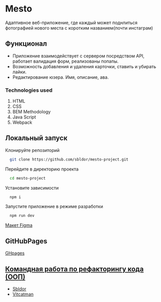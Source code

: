 

# Mesto
Адаптивное веб-приложение, где каждый может поднлиться фотографией нового места с коротким названием(почти инстаграм)
## Функционал

* Приложение взаимодействует с сервером посредством API, работает валидация форм, реализованы попапы.
* Возможность добавления и удаления карточки, ставить и убирать лайки.
* Редактирование юзера. Имя, описание, ава.

### Technologies used
1. HTML
2. CSS
3. BEM Methodology   
4. Java Script
5. Webpack

## Локальный запуск

Клонируйте репозиторий
```bash
  git clone https://github.com/sbldor/mesto-project.git
```

Перейдите в директорию проекта
```bash
  cd mesto-project
```

Установите зависимости
```bash
  npm i
```

Запустите приложение в режиме разработки
```bash
  npm run dev
```

[Макет Figma](https://www.figma.com/file/RIkypcTQN5d37g7RRTFid0/Algososh_external_link?node-id=0%3A1)
## GitHubPages
[GHpages](https://sbldor.github.io/mesto-project/)
## [Командная работа по рефакторингу кода (ООП)](https://github.com/Vitcatman/mesto-project)
- [Sbldor](https://github.com/sbldor)
- [Vitcatman](https://github.com/Vitcatman)
